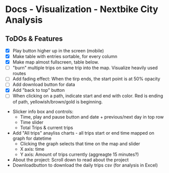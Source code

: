 # Docs - Visualization - Nextbike City Analysis

## ToDOs & Features
- [X] Play button higher up in the screen (mobile)
- [X] Make table with entries sortable, for every column
- [X] Make map almost fullscreen, table below.
- [ ] "burn" multiple trips on same trip into the map. Visualize heavily used routes
- [ ] Add fading effect: When the tirp ends, the start point is at 50% opacity
- [ ] Add download button for data
- [X] Add "back to top" button
- [ ] When clicking on a path, indicate start and end with color. Red is ending of path, yellowish/brown/gold is beginning. 

- Slicker info box and controls:
    - Time, play and pause button and date + previous/next day in top row
    - Time slider
    - Total Trips & current trips
- Add "All trips" anayliss charts - all trips start or end time mapped on graph for datetime
    - Clicking the graph selects that time on the map and slider
    - X axis: time
    - Y axis: Amount of trips currently (aggreagte 15 minutes?)
- About the project: Scroll down to read about the project
- Downloadbutton to download the daily trips csv (for analysis in Excel)
